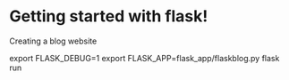 # Getting started with flask!
Creating a blog website

export FLASK_DEBUG=1
export FLASK_APP=flask_app/flaskblog.py
flask run